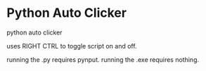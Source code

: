 # Python Auto Clicker

python auto clicker

uses RIGHT CTRL to toggle script on and off. 

running the .py requires pynput.
running the .exe requires nothing.  

